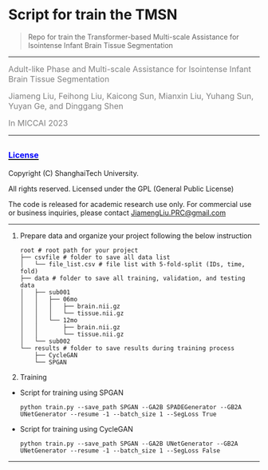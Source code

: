 # Script for train the TMSN
 
>Repo for train the Transformer-based Multi-scale Assistance for Isointense Infant Brain Tissue Segmentation

***
<font color=gray size=3>Adult-like Phase and Multi-scale Assistance for Isointense Infant Brain Tissue Segmentation</font>

<font color=gray size=3>Jiameng Liu, Feihong Liu, Kaicong Sun, Mianxin Liu, Yuhang Sun, Yuyan Ge, and Dinggang Shen</font>

<font color=gray size=3>In MICCAI 2023</font> 
***

## [<font color=blue size=3>License</font> ](./LICENSE)

Copyright (C) ShanghaiTech University.

All rights reserved. Licensed under the GPL (General Public License)

The code is released for academic research use only. For commercial use or business inquiries, please contact JiamengLiu.PRC@gmail.com

***
1. Prepare data and organize your project following the below instruction
    ```shell
    root # root path for your project
    ├── csvfile # folder to save all data list
    │   └── file_list.csv # file list with 5-fold-split (IDs, time, fold)
    ├── data # folder to save all training, validation, and testing data
    │   ├── sub001
    │   │   ├── 06mo
    │   │   │   ├── brain.nii.gz
    │   │   │   └── tissue.nii.gz
    │   │   └── 12mo
    │   │       ├── brain.nii.gz
    │   │       └── tissue.nii.gz
    │   └── sub002
    └── results # folder to save results during training process
        ├── CycleGAN
        └── SPGAN
    ```

2. Training

* Script for training using SPGAN
   ```shell
  python train.py --save_path SPGAN --GA2B SPADEGenerator --GB2A UNetGenerator --resume -1 --batch_size 1 --SegLoss True  
  ```
   
* Script for training using CycleGAN
   ```shell
  python train.py --save_path SPGAN --GA2B UNetGenerator --GB2A UNetGenerator --resume -1 --batch_size 1 --SegLoss False  
  ```
  
***

